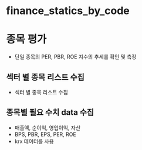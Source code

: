 # finance_statics_by_code

# 종목 평가
 - 단일 종목의 PER, PBR, ROE 지수의 추세를 확인 및 측정

## 섹터 별 종목 리스트 수집
 - 섹터 별 종목 리스트 수집

## 종목별 필요 수치 data 수집
 - 매출액, 순이익, 영업이익, 자산
 - BPS, PBR, EPS, PER, ROE
 - krx 데이터를 사용 
